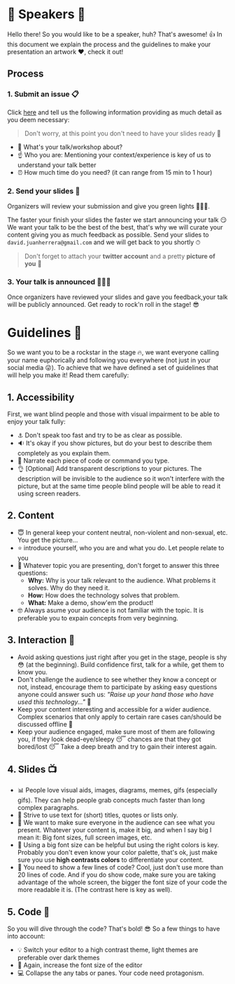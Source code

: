 # 👦 Speakers 👧

Hello there! So you would like to be a speaker, huh? That's awesome! 👍 In this document we explain the process and the guidelines to make your presentation an artwork ❤️️, check it out! 

## Process

### 1. Submit an issue 📋

Click [here](https://github.com/angular-medellin/meetup/issues/new) and tell us the following information providing as much detail as you deem necessary:

> Don't worry, at this point you don't need to have your slides ready 🙂

- 💬 What's your talk/workshop about?
- ☝️ Who you are: Mentioning your context/experience is key of us to understand your talk better
- ⏰ How much time do you need? (it can range from 15 min to 1 hour)

### 2. Send your slides 📧

Organizers will review your submission and give you green lights 🤙🏼😉. 

The faster your finish your slides the faster we start announcing your talk 😏 We want your talk to be the best of the best, that's why we will curate your content giving you as much feedback as possible. Send your slides to `david.juanherrera@gmail.com` and we will get back to you shortly ⏱ 

> Don't forget to attach your **twitter account** and a pretty **picture of you** 🤵


### 3. Your talk is announced 🌟🌟🌟

Once organizers have reviewed your slides and gave you feedback,your talk will be publicly announced. Get ready to rock'n roll in the stage! 😎

# Guidelines 📏

So we want you to be a rockstar in the stage 🔥, we want everyone calling your name euphorically and following you everywhere (not just in your social media 😜). To achieve that we have defined a set of guidelines that will help you make it! Read them carefully:

## 1. Accessibility

First, we want blind people and those with visual impairment to be able to enjoy your talk fully: 

- ⚓️ Don't speak too fast and try to be as clear as possible. 
- 🔉 It's okay if you show pictures, but do your best to describe them completely as you explain them.
- 📢 Narrate each piece of code or command you type.
- 👌 [Optional] Add transparent descriptions to your pictures. The description will be invisible to the audience so it won't interfere with the picture, but at the same time people blind people will be able to read it using screen readers.

## 2. Content 

- 😇 In general keep your content neutral, non-violent and non-sexual, etc. You get the picture...
- ⭐️ introduce yourself, who you are and what you do. Let people relate to you
- 🤵 Whatever topic you are presenting, don't forget to answer this three questions:
  - **Why:** Why is your talk relevant to the audience. What problems it solves. Why do they need it.
  - **How:** How does the technology solves that problem.
  - **What:** Make a demo, show'em the product!
- 🤓 Always asume your audience is not familiar with the topic. It is preferable you to expain concepts from very beginning.

## 3. Interaction 🙋

- Avoid asking questions just right after you get in the stage, people is shy 😳 (at the beginning). Build confidence first, talk for a while, get them to know you.
- Don't challenge the audience to see whether they know a concept or not, instead, encourage them to participate by asking easy questions anyone could answer such us: *"Raise up your hand those who have used this technology..."* 🙋
- Keep your content interesting and accessible for a wider audience. Complex scenarios that only apply to certain rare cases can/should be discussed offline 🤔
- Keep your audience engaged, make sure most of them are following you, if they look dead-eye/sleepy 😴 chances are that they got bored/lost 😴 Take a deep breath and try to gain their interest again.

## 4. Slides 📺

- 📊 People love visual aids, images, diagrams, memes, gifs (especially gifs). They can help people grab concepts much faster than long complex paragraphs.
- 📝 Strive to use text for (short) titles, quotes or lists only.
- 👀 We want to make sure everyone in the audience can see what you present. Whatever your content is, make it big, and when I say big I mean it: Big font sizes, full screen images, etc. 
- 🌈 Using a big font size can be helpful but using the right colors is key. Probably you don't even know your color palette, that's ok, just make sure you use **high contrasts colors** to differentiate your content.
- 💾 You need to show a few lines of code? Cool, just don't use more than 20 lines of code. And if you do show code, make sure you are taking advantage of the whole screen, the bigger the font size of your code the more readable it is. (The contrast here is key as well).

## 5. Code 💾

So you will dive through the code? That's bold! 😎 So a few things to have into account:

- 💡 Switch your editor to a high contrast theme, light themes are preferable over dark themes
- 👀 Again, increase the font size of the editor
- 💻 Collapse the any tabs or panes. Your code need protagonism.
